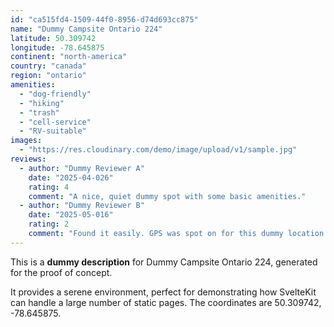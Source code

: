 ```yaml
---
id: "ca515fd4-1509-44f0-8956-d74d693cc875"
name: "Dummy Campsite Ontario 224"
latitude: 50.309742
longitude: -78.645875
continent: "north-america"
country: "canada"
region: "ontario"
amenities:
  - "dog-friendly"
  - "hiking"
  - "trash"
  - "cell-service"
  - "RV-suitable"
images:
  - "https://res.cloudinary.com/demo/image/upload/v1/sample.jpg"
reviews:
  - author: "Dummy Reviewer A"
    date: "2025-04-026"
    rating: 4
    comment: "A nice, quiet dummy spot with some basic amenities."
  - author: "Dummy Reviewer B"
    date: "2025-05-016"
    rating: 2
    comment: "Found it easily. GPS was spot on for this dummy location."
---
```


This is a **dummy description** for Dummy Campsite Ontario 224, generated for the proof of concept.

It provides a serene environment, perfect for demonstrating how SvelteKit can handle a large number of static pages. The coordinates are 50.309742, -78.645875.
